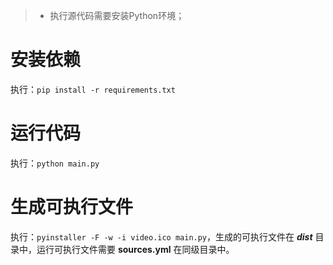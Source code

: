 > * 执行源代码需要安装Python环境；

# 安装依赖

执行：`pip install -r requirements.txt`

# 运行代码

执行：`python main.py`

# 生成可执行文件

执行：`pyinstaller -F -w -i video.ico main.py`，生成的可执行文件在 ***dist*** 目录中，运行可执行文件需要 **sources.yml** 在同级目录中。